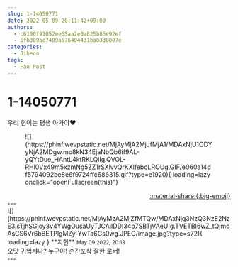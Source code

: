 ```yaml
---
slug: 1-14050771
date: 2022-05-09 20:11:42+09:00
authors:
  - c6190f91052ee65aa2e0a825b86e92ef
  - 5fb309bc7489a576484431ba8338807e
categories:
  - Jiheon
tags:
  - Fan Post
---
```


# 1-14050771

<div class="post-container" markdown="1">
<div class="content-container md-sidebar__scrollwrap" markdown="1">

우리 헌이는 평생 아가야❤️
<figure markdown="1">
![](https://phinf.wevpstatic.net/MjAyMjA2MjJfMjA1/MDAxNjU1ODYyNjA2MDgw.mo8kN34EjaNbQb6if9AL-yQYtDue_HAntL4ktRKLQlIg.QVOL-RHl0Vx49m5xzmNg5ZZ1rSXlvvQrKXlfeboLROUg.GIF/e060a14df5794092be8e6f9724ffc686315.gif?type=e1920){ loading=lazy onclick="openFullscreen(this)"}
</figure>


</div>
</div>

<div style="text-align: right;" markdown="1">
<a href="https://weverse.io/fromis9/fanpost/1-14050771" style="text-align: right;">:material-share:{.big-emoji}</a>
</div>
---

<div class="comments-container md-sidebar__scrollwrap" markdown="1">
<div class="comment" markdown="1">
<div class='id-container' markdown="1">
![](https://phinf.wevpstatic.net/MjAyMzA2MjZfMTQw/MDAxNjg3NzQ3NzE2NzE3.sTjhSGjoy3v4YWgOusaUyTJCAiIDDI34b7SBTjVAeUIg.TVETBI6wZ_tQjmoAsCS6Vr6bBETPlgMZy-YwTa6Gs0wg.JPEG/image.jpg?type=s72){ loading=lazy }
**<span class="artist">지헌</span>** <small>May 09 2022, 20:13</small><br>
</div>
<div class='comment-body' markdown="1">
오맛 귀엽쟈나? 누구야! 순간포착 잘한 로버!
</div>
</div>
</div>
---
